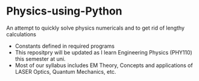 # Physics-using-Python

An attempt to quickly solve physics numericals and to get rid of lengthy calculations
- Constants defined in required programs
- This repositpry will be updated as I learn Engineering Physics (PHY110) this semester at uni.
- Most of our syllabus includes EM Theory, Concepts and applications of LASER Optics, Quantum Mechanics, etc.
